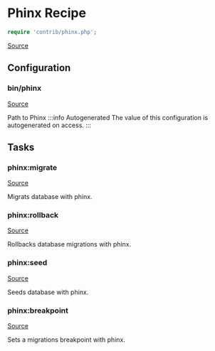 <!-- DO NOT EDIT THIS FILE! -->
<!-- Instead edit contrib/phinx.php -->
<!-- Then run bin/docgen -->

# Phinx Recipe

```php
require 'contrib/phinx.php';
```

[Source](/contrib/phinx.php)


## Configuration
### bin/phinx
[Source](https://github.com/deployphp/deployer/blob/master/contrib/phinx.php#L81)

Path to Phinx
:::info Autogenerated
The value of this configuration is autogenerated on access.
:::





## Tasks

### phinx:migrate
[Source](https://github.com/deployphp/deployer/blob/master/contrib/phinx.php#L149)

Migrats database with phinx.




### phinx:rollback
[Source](https://github.com/deployphp/deployer/blob/master/contrib/phinx.php#L170)

Rollbacks database migrations with phinx.




### phinx:seed
[Source](https://github.com/deployphp/deployer/blob/master/contrib/phinx.php#L191)

Seeds database with phinx.




### phinx:breakpoint
[Source](https://github.com/deployphp/deployer/blob/master/contrib/phinx.php#L211)

Sets a migrations breakpoint with phinx.




